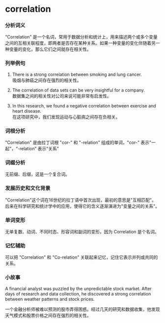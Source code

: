 # correlation

### 分析词义

  

"Correlation" 是一个名词，常用于数据分析和统计上，用来描述两个或多个变量之间的互相关联程度，即两者是否存在某种关系。如果一种变量的变化伴随着另一种变量的变化，那么它们之间就存在相关性。

  

### 列举例句

  

1.  There is a strong correlation between smoking and lung cancer.  
    吸烟与肺癌之间存在强烈的相关性。
    
      
    
2.  The correlation of data sets can be very insightful for a company.  
    数据集之间的相关性对公司来说可能非常有启发性。
    
      
    
3.  In this research, we found a negative correlation between exercise and heart disease.  
    在这项研究中，我们发现运动与心脏病之间存在负相关。
    
      
    

  

### 词根分析

  

"Correlation" 是由拉丁词根 "cor-" 和 "-relation" 组成的单词，"cor-" 表示"一起"，“-relation” 表示“关系”

  

### 词缀分析

  

无前缀、后缀，这是一个复合词。

  

### 发展历史和文化背景

  

"Correlation"这个词在16世纪的拉丁语中首次出现，最初的意思是"互相匹配"。后来在科学研究和统计学中的应用，使得它的含义逐渐演进为"变量之间的关系"。

  

### 单词变形

  

无单复数、动词、不同时态、形容词和副词的变形，因为 Correlation 是个名词。

  

### 记忆辅助

  

可以把 "Correlation" 和 "Co-relation" 关联起来记忆，记住它表示并列或共同的关系。

  

### 小故事

  

A financial analyst was puzzled by the unpredictable stock market. After days of research and data collection, he discovered a strong correlation between weather patterns and stock prices.

  

一个金融分析师被难以预测的股市弄得困惑。经过几天的研究和数据收集，他发现天气模式和股票价格之间存在强烈的相关性。
